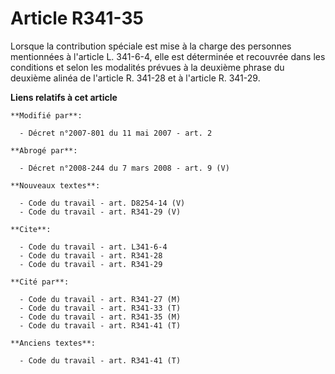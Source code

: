 # Article R341-35

Lorsque la contribution spéciale est mise à la charge des personnes mentionnées à l'article L. 341-6-4, elle est déterminée
et recouvrée dans les conditions et selon les modalités prévues à la deuxième phrase du deuxième alinéa de l'article R.
341-28 et à l'article R. 341-29.

**Liens relatifs à cet article**

	**Modifié par**:

	  - Décret n°2007-801 du 11 mai 2007 - art. 2

	**Abrogé par**:

	  - Décret n°2008-244 du 7 mars 2008 - art. 9 (V)

	**Nouveaux textes**:

	  - Code du travail - art. D8254-14 (V)
	  - Code du travail - art. R341-29 (V)

	**Cite**:

	  - Code du travail - art. L341-6-4
	  - Code du travail - art. R341-28
	  - Code du travail - art. R341-29

	**Cité par**:

	  - Code du travail - art. R341-27 (M)
	  - Code du travail - art. R341-33 (T)
	  - Code du travail - art. R341-35 (M)
	  - Code du travail - art. R341-41 (T)

	**Anciens textes**:

	  - Code du travail - art. R341-41 (T)
